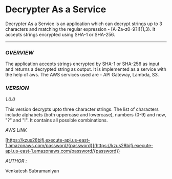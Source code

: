 # Decrypter As a Service

Decrypter As a Service is an application which can decrypt strings up to 3 characters and matching the regular expression - [A-Za-z0-9?!]{1,3}. It accepts strings encrypted using SHA-1 or SHA-256.
<hr>

### *OVERVIEW*
The application accepts strings encrypted by SHA-1 or SHA-256 as input and returns a decrypted string as output. It is implemented as a service with the help of aws. The AWS services used are - API Gateway, Lambda, S3.


### *VERSION*
*1.0.0*

 This version decrypts upto three character strings. The list of characters include alphabets (both uppercase and lowercase), numbers (0-9) and now, "?" and "!". It contains all possible combinations.

*AWS LINK*

[https://kzus28bjfj.execute-api.us-east-1.amazonaws.com/password/{password}](https://kzus28bjfj.execute-api.us-east-1.amazonaws.com/password/{password})



*AUTHOR :*

Venkatesh Subramaniyan